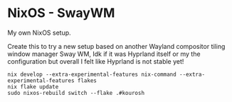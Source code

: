 # NixOS - SwayWM

My own NixOS setup.

Create this to try a new setup based on another Wayland compositor tiling window manager Sway WM, Idk if it was Hyprland itself or my the configuration but overall I felt like Hyprland is not stable yet! 


```
nix develop --extra-experimental-features nix-command --extra-experimental-features flakes
nix flake update
sudo nixos-rebuild switch --flake .#kourosh
